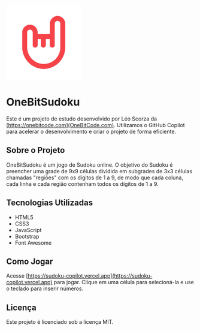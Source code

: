 <img src="icon.png" alt="Logo" width="200">

# OneBitSudoku

Este é um projeto de estudo desenvolvido por Léo Scorza da [https://onebitcode.com](OneBitCode.com). Utilizamos o GitHub Copilot para acelerar o desenvolvimento e criar o projeto de forma eficiente.

## Sobre o Projeto

OneBitSudoku é um jogo de Sudoku online. O objetivo do Sudoku é preencher uma grade de 9x9 células dividida em subgrades de 3x3 células chamadas "regiões" com os dígitos de 1 a 9, de modo que cada coluna, cada linha e cada região contenham todos os dígitos de 1 a 9.

## Tecnologias Utilizadas

- HTML5
- CSS3
- JavaScript
- Bootstrap
- Font Awesome

## Como Jogar

Acesse [https://sudoku-copilot.vercel.app](https://sudoku-copilot.vercel.app) para jogar. Clique em uma célula para selecioná-la e use o teclado para inserir números.

## Licença

Este projeto é licenciado sob a licença MIT.